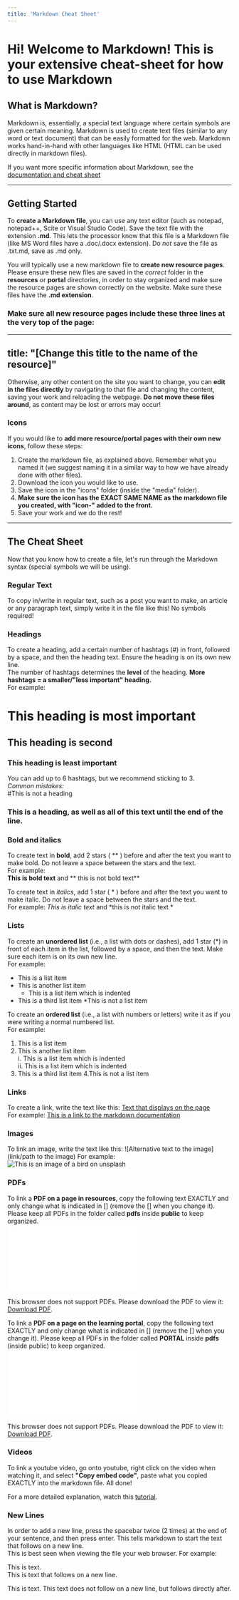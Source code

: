 ```yaml
---
title: 'Markdown Cheat Sheet'
---
```

# Hi! Welcome to Markdown! This is your extensive cheat-sheet for how to use Markdown

<!-- This is a comment. These are included in almost every markdown file we have created for you. These are litte guides on how to write and edit in markdown. These are not displayed on a webpage and are used to add extra information. You do not need to change these. -->

## What is Markdown?
Markdown is, essentially, a special text language where certain symbols are given certain meaning. Markdown is used to create text files (similar to any word or text document) that can be easily formatted for the web. Markdown works hand-in-hand with other languages like HTML (HTML can be used directly in markdown files).

If you want more specific information about Markdown, see the [documentation and cheat sheet](https://www.markdownguide.org/cheat-sheet/)

---

## Getting Started
To **create a Markdown file**, you can use any text editor (such as notepad, notepad++, Scite or Visual Studio Code). Save the text file with the extension **.md**. This lets the processor know that this file is a Markdown file (like MS Word files have a .doc/.docx extension). Do *not* save the file as .txt.md, save as .md only.

You will typically use a new markdown file to **create new resource pages**. Please ensure these new files are saved in the *correct* folder in the **resources** or **portal** directories, in order to stay organized and make sure the resource pages are shown correctly on the website. Make sure these files have the **.md extension**.

### Make sure all new resource pages include these three lines at the very top of the page:
---
title: "[Change this title to the name of the resource]"
---

Otherwise, any other content on the site you want to change, you can **edit in the files directly** by navigating to that file and changing the content, saving your work and reloading the webpage. **Do not move these files around**, as content may be lost or errors may occur!

### Icons
If you would like to **add more resource/portal pages with their own new icons**, follow these steps:
1. Create the markdown file, as explained above. Remember what you named it (we suggest naming it in a similar way to how we have already done with other files).
2. Download the icon you would like to use.
3. Save the icon in the "icons" folder (inside the "media" folder).
4. **Make sure the icon has the EXACT SAME NAME as the markdown file you created, with "icon-" added to the front.**
5. Save your work and we do the rest!
---

## The Cheat Sheet
Now that you know how to create a file, let's run through the Markdown syntax (special symbols we will be using).

### Regular Text
To copy in/write in regular text, such as a post you want to make, an article or any paragraph text, simply write it in the file like this! No symbols required!

### Headings
To create a heading, add a certain number of hashtags (#) in front, followed by a space, and then the heading text. Ensure the heading is on its own new line.  
The number of hashtags determines the **level** of the heading. **More hashtags = a smaller/"less important" heading.**  
For example:
# This heading is most important
## This heading is second
### This heading is least important
You can add up to 6 hashtags, but we recommend sticking to 3.  
*Common mistakes:*  
#This is not a heading
### This is a heading, as well as all of this text until the end of the line.

### Bold and italics
To create text in **bold**, add 2 stars ( ** ) before and after the text you want to make bold. Do not leave a space between the stars and the text.   
For example:  
**This is bold text** and ** this is not bold text**  

To create text in *italics*, add 1 star ( * ) before and after the text you want to make italic. Do not leave a space between the stars and the text.  
For example:
*This is italic text* and *this is not italic text *

### Lists 
To create an **unordered list** (i.e., a list with dots or dashes), add 1 star (*) in front of each item in the list, followed by a space, and then the text. Make sure each item is on its own new line.  
For example:  
* This is a list item
* This is another list item
    * This is a list item which is indented
* This is a third list item
*This is not a list item

To create an **ordered list** (i.e., a list with numbers or letters) write it as if you were writing a normal numbered list.  
For example:  
1. This is a list item
2. This is another list item  
    i. This is a list item which is indented  
    ii. This is a list item which is indented  
3. This is a third list item
4.This is not a list item

### Links
To create a link, write the text like this:
[Text that displays on the page](url)  
For example: [This is a link to the markdown documentation](https://www.markdownguide.org/cheat-sheet/) 

### Images
To link an image, write the text like this:
![Alternative text to the image](link/path to the image)
For example: ![This is an image of a bird on unsplash](https://images.unsplash.com/photo-1444464666168-49d633b86797?ixlib=rb-1.2.1&ixid=MnwxMjA3fDB8MHxwaG90by1wYWdlfHx8fGVufDB8fHx8&auto=format&fit=crop&w=1169&q=80)

### PDFs
To link a **PDF on a page in resources**, copy the following text EXACTLY and only change what is indicated in [] (remove the [] when you change it). Please keep all PDFs in the folder called **pdfs** inside **public** to keep organized.  
<object data="/pdfs/[FILE PATH TO YOUR PDF]" type="application/pdf" width="100%" height="800px">
    <embed src="/pdfs/[FILE PATH TO YOUR PDF]">
        <p>This browser does not support PDFs. Please download the PDF to view it: <a href="/pdfs/[FILE PATH TO YOUR PDF]">Download PDF</a>.</p>
    </embed>
</object> 

To link a **PDF on a page on the learning portal**, copy the following text EXACTLY and only change what is indicated in [] (remove the [] when you change it). Please keep all PDFs in the folder called **PORTAL** inside **pdfs** (inside public) to keep organized.  
<object data="/pdfs/PORTAL/[FILE PATH TO YOUR PDF]" type="application/pdf" width="100%" height="800px">
    <embed src="/pdfs/PORTAL/[FILE PATH TO YOUR PDF]">
        <p>This browser does not support PDFs. Please download the PDF to view it: <a href="/pdfs/PORTAL/[FILE PATH TO YOUR PDF]">Download PDF</a>.</p>
    </embed>
</object> 

### Videos
To link a youtube video, go onto youtube, right click on the video when watching it, and select **"Copy embed code"**, paste what you copied EXACTLY into the markdown file. All done!  

For a more detailed explanation, watch this [tutorial](https://www.youtube.com/watch?v=vGHrJDmepI0).

### New Lines
In order to add a new line, press the spacebar twice (2 times) at the end of your sentence, and then press enter. This tells markdown to start the text that follows on a new line.  
This is best seen when viewing the file your web browser. For example:

This is text.  
This is text that follows on a new line.  

This is text.
This text does not follow on a new line, but follows directly after.
